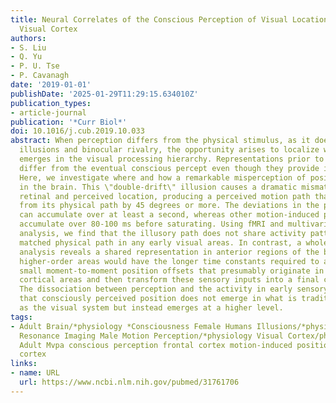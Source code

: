 ```yaml
---
title: Neural Correlates of the Conscious Perception of Visual Location Lie Outside
  Visual Cortex
authors:
- S. Liu
- Q. Yu
- P. U. Tse
- P. Cavanagh
date: '2019-01-01'
publishDate: '2025-01-29T11:29:15.634010Z'
publication_types:
- article-journal
publication: '*Curr Biol*'
doi: 10.1016/j.cub.2019.10.033
abstract: When perception differs from the physical stimulus, as it does for visual
  illusions and binocular rivalry, the opportunity arises to localize where perception
  emerges in the visual processing hierarchy. Representations prior to that stage
  differ from the eventual conscious percept even though they provide input to it.
  Here, we investigate where and how a remarkable misperception of position emerges
  in the brain. This \"double-drift\" illusion causes a dramatic mismatch between
  retinal and perceived location, producing a perceived motion path that can differ
  from its physical path by 45 degrees or more. The deviations in the perceived trajectory
  can accumulate over at least a second, whereas other motion-induced position shifts
  accumulate over 80-100 ms before saturating. Using fMRI and multivariate pattern
  analysis, we find that the illusory path does not share activity patterns with a
  matched physical path in any early visual areas. In contrast, a whole-brain searchlight
  analysis reveals a shared representation in anterior regions of the brain. These
  higher-order areas would have the longer time constants required to accumulate the
  small moment-to-moment position offsets that presumably originate in early visual
  cortical areas and then transform these sensory inputs into a final conscious percept.
  The dissociation between perception and the activity in early sensory cortex suggests
  that consciously perceived position does not emerge in what is traditionally regarded
  as the visual system but instead emerges at a higher level.
tags:
- Adult Brain/*physiology *Consciousness Female Humans Illusions/*physiology Magnetic
  Resonance Imaging Male Motion Perception/*physiology Visual Cortex/physiology Young
  Adult Mvpa conscious perception frontal cortex motion-induced position shifts visual
  cortex
links:
- name: URL
  url: https://www.ncbi.nlm.nih.gov/pubmed/31761706
---
```


